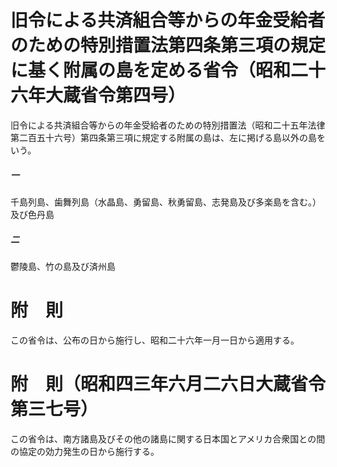 # 旧令による共済組合等からの年金受給者のための特別措置法第四条第三項の規定に基く附属の島を定める省令（昭和二十六年大蔵省令第四号）
旧令による共済組合等からの年金受給者のための特別措置法（昭和二十五年法律第二百五十六号）第四条第三項に規定する附属の島は、左に掲げる島以外の島をいう。
##### 一
千島列島、歯舞列島（水晶島、勇留島、秋勇留島、志発島及び多楽島を含む。）及び色丹島
##### 二
鬱陵島、竹の島及び済州島
# 附　則
この省令は、公布の日から施行し、昭和二十六年一月一日から適用する。
# 附　則（昭和四三年六月二六日大蔵省令第三七号）
この省令は、南方諸島及びその他の諸島に関する日本国とアメリカ合衆国との間の協定の効力発生の日から施行する。
